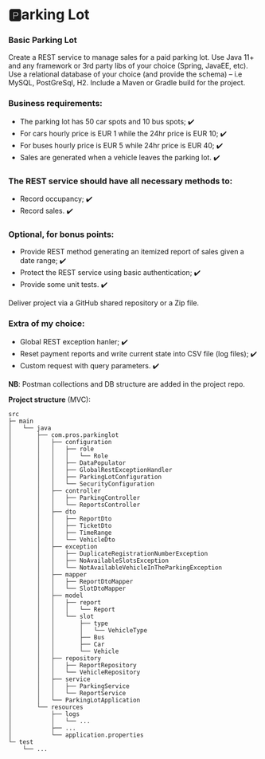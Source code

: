 # :parking:arking Lot 

### Basic Parking Lot

Create a REST service to manage sales for a paid parking lot. Use Java 11+ and any framework or 3rd party libs of your
choice (Spring, JavaEE, etc). Use a relational database of your choice (and provide the schema) – i.e MySQL, PostGreSql,
H2. Include a Maven or Gradle build for the project.

### Business requirements:

- The parking lot has 50 car spots and 10 bus spots; :heavy_check_mark:
- For cars hourly price is EUR 1 while the 24hr price is EUR 10; :heavy_check_mark:
- For buses hourly price is EUR 5 while 24hr price is EUR 40; :heavy_check_mark:
- Sales are generated when a vehicle leaves the parking lot. :heavy_check_mark:

### The REST service should have all necessary methods to:

- Record occupancy; :heavy_check_mark:
- Record sales. :heavy_check_mark:

### Optional, for bonus points:

- Provide REST method generating an itemized report of sales given a date range; :heavy_check_mark:
- Protect the REST service using basic authentication; :heavy_check_mark:
- Provide some unit tests. :heavy_check_mark:

Deliver project via a GitHub shared repository or a Zip file.

### Еxtra of my choice:

- Global REST exception hanler; :heavy_check_mark:
- Reset payment reports and write current state into CSV file (log files); :heavy_check_mark:
- Custom request with query parameters. :heavy_check_mark:

**NB**: Postman collections and DB structure are added in the project repo.

**Project structure** (MVC):
```
src
├─ main
│   └── java
│       ├── com.pros.parkinglot
│       │   ├── configuration
│       │   │   ├── role
│       │   │   │   └── Role
│       │   │   ├── DataPopulator
│       │   │   ├── GlobalRestExceptionHandler
│       │   │   ├── ParkingLotConfiguration
│       │   │   └── SecurityConfiguration
│       │   ├── controller
│       │   │   ├── ParkingController
│       │   │   └── ReportsController
│       │   ├── dto        
│       │   │   ├── ReportDto
│       │   │   ├── TicketDto
│       │   │   ├── TimeRange
│       │   │   └── VehicleDto
│       │   ├── exception
│       │   │   ├── DuplicateRegistrationNumberException
│       │   │   ├── NoAvailableSlotsException
│       │   │   └── NotAvailableVehicleInTheParkingException
│       │   ├── mapper
│       │   │   ├── ReportDtoMapper
│       │   │   └── SlotDtoMapper
│       │   ├── model   
│       │   │   ├── report   
│       │   │   │   └── Report                                        
│       │   │   └── slot 
│       │   │       ├── type       
│       │   │       │   └── VehicleType
│       │   │       ├── Bus
│       │   │       ├── Car
│       │   │       └── Vehicle
│       │   ├── repository 
│       │   │   ├── ReportRepository
│       │   │   └── VehicleRepository
│       │   ├── service 
│       │   │   ├── ParkingService
│       │   │   └── ReportService
│       │   └── ParkingLotApplication
│       └── resources
│           ├── logs
│           │   └── ...
│           ├── ...
│           └── application.properties
└─ test
    └── ...
```
